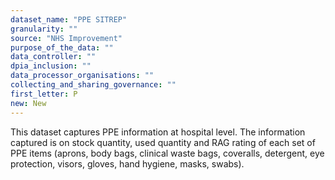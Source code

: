 ```yaml
---
dataset_name: "PPE SITREP"
granularity: ""
source: "NHS Improvement"
purpose_of_the_data: ""
data_controller: ""
dpia_inclusion: ""
data_processor_organisations: ""
collecting_and_sharing_governance: ""
first_letter: P
new: New
---
```

This dataset captures PPE information at hospital level.  The information captured is on stock quantity, used quantity and RAG rating of each set of PPE items (aprons, body bags, clinical waste bags, coveralls, detergent, eye protection, visors, gloves, hand hygiene, masks, swabs).